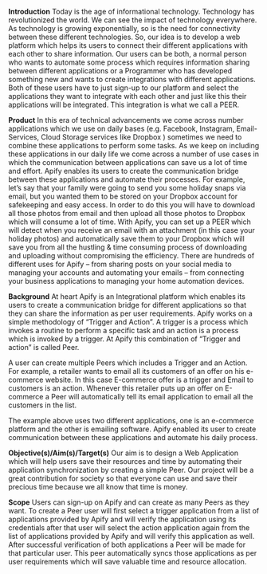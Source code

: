 **Introduction**
Today is the age of informational technology. Technology has revolutionized the world. We can see the impact of technology everywhere. As technology is growing exponentially, so is the need for connectivity between these different technologies. So, our idea is to develop a web platform which helps its users to connect their different applications with each other to share information. Our users can be both, a normal person who wants to automate some process which requires information sharing between different applications or a Programmer who has developed something new and wants to create integrations with different applications. Both of these users have to just sign-up to our platform and select the applications they want to integrate with each other and just like this their applications will be integrated. This integration is what we call a PEER.

**Product**
In this era of technical advancements we come across number applications which we use on daily bases (e.g. Facebook, Instagram, Email-Services, Cloud Storage services like Dropbox ) sometimes we need to combine these applications to perform some tasks. As we keep on including these applications in our daily life we come across a number of use cases in which the communication  between applications can save us a lot of time and effort. Apify enables its users to create the communication bridge between these applications and automate their processes.  For example, let’s say that your family were going to send you some holiday snaps via email, but you wanted them to be stored on your Dropbox account for safekeeping and easy access. In order to do this you will have to download all those photos from email and then upload all those photos to Dropbox which will consume a lot of time. With Apify, you can set up a PEER which will detect when you receive an email with an attachment (in this case your holiday photos) and automatically save them to your Dropbox which will save you from all the hustling & time consuming process of downloading and uploading without compromising the efficiency. There are hundreds of different uses for Apify – from sharing posts on your social media to managing your accounts and automating your emails – from connecting your business applications to managing your home automation devices. 



**Background**
At heart Apify is an Integrational platform which enables its users to create a communication bridge for different applications so that they can share the information as per user requirements. Apify works on a simple methodology of “Trigger and Action”. A trigger is a process which invokes a routine to perform a specific task and an action is a process which is invoked by a trigger. At Apify this combination of “Trigger and action” is called Peer.

A user can create multiple Peers which includes a Trigger and an Action. For example, a retailer wants to email all its customers of an offer on his e-commerce website. In this case E-commerce offer is a trigger and Email to customers is an action. Whenever this retailer puts up an offer on E-commerce a Peer will automatically tell its email application to email all the customers in the list. 

The example above uses two different applications, one is an e-commerce platform and the other is emailing software. Apify enabled its user to create communication between these applications and automate his daily process.



**Objective(s)/Aim(s)/Target(s)**
Our aim is to design a Web Application which will help users save their resources and time by automating their application synchronization by creating a simple Peer. Our project will be a great contribution for society so that everyone can use and save their precious time because we all know that time is money.



**Scope**
Users can sign-up on Apify and can create as many Peers as they want. To create a Peer user will first select a trigger application from a list of applications provided by Apify and will verify the application using its credentials after that user will select the action application again from the list of applications provided by Apify and will verify this application as well. After successful verification of both applications a Peer will be made for that particular user. This peer automatically syncs those applications as per user requirements which will save valuable time and resource allocation.
